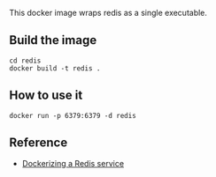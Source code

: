 This docker image wraps redis as a single executable.


## Build the image

    cd redis
    docker build -t redis .


## How to use it

    docker run -p 6379:6379 -d redis


## Reference

* [Dockerizing a Redis service](https://docs.docker.com/engine/examples/running_redis_service/)

